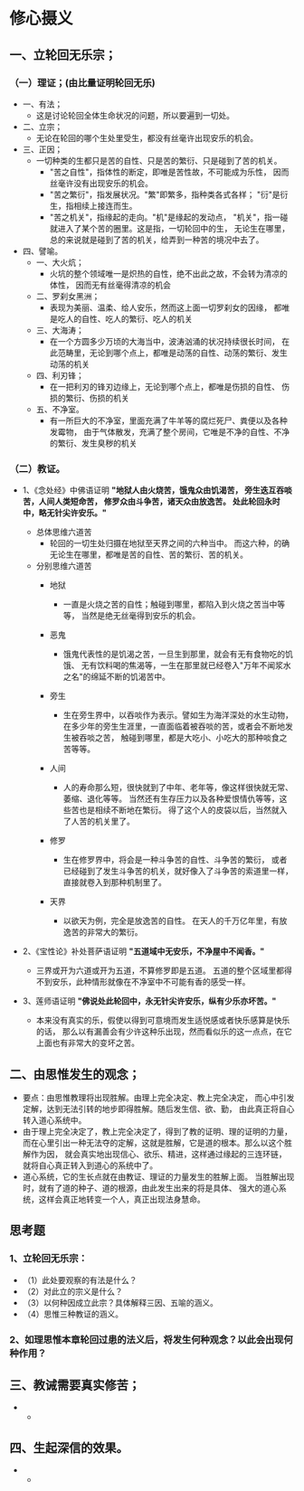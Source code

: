 # 修心摄义


## 一、立轮回无乐宗；

### （一）理证；(由比量证明轮回无乐)

- 一、有法；
  + 这是讨论轮回全体生命状况的问题，所以要遍到一切处。
- 二、立宗；
  + 无论在轮回的哪个生处里受生，都没有丝毫许出现安乐的机会。
- 三、正因；
  + 一切种类的生都只是苦的自性、只是苦的繁衍、只是碰到了苦的机关。
    * "苦之自性"，指体性的断定，即唯是苦性故，不可能成为乐性，
    因而丝毫许没有出现安乐的机会。
    * "苦之繁衍"，指发展状况。"繁"即繁多，指种类各式各样；
    "衍"是衍生，指相续上接连而生。
    * "苦之机关"，指缘起的走向。"机"是缘起的发动点，
    "机关"，指一碰就进入了某个苦的圈里。这是指，一切轮回中的生，
    无论生在哪里，总的来说就是碰到了苦的机关，给弄到一种苦的境况中去了。
- 四、譬喻。
  + 一、大火炕；
    * 火坑的整个领域唯一是炽热的自性，绝不出此之故，不会转为清凉的体性，
    因而无有丝毫得清凉的机会
  + 二、罗刹女黑洲；
    * 表现为美丽、温柔、给人安乐，然而这上面一切罗刹女的因缘，
    都唯是吃人的自性、吃人的繁衍、吃人的机关
  + 三、大海涛；
    * 在一个方圆多少万顷的大海当中，波涛汹涌的状况持续很长时间，
    在此范畴里，无论到哪个点上，都唯是动荡的自性、动荡的繁衍、发生动荡的机关
  + 四、利刃锋；
    * 在一把利刃的锋刃边缘上，无论到哪个点上，都唯是伤损的自性、
    伤损的繁衍、伤损的机关
  + 五、不净室。
    * 有一所巨大的不净室，里面充满了牛羊等的腐烂死尸、粪便以及各种发霉物，
    由于气体散发，充满了整个房间，它唯是不净的自性、不净的繁衍、发生臭秽的机关

### （二）教证。
- 1、《念处经》中佛语证明
  **"地狱人由火烧苦，饿鬼众由饥渴苦，
  旁生迭互吞啖苦，人间人类短命苦，
  修罗众由斗争苦，诸天众由放逸苦。
  处此轮回永时中，略无针尖许安乐。"**
  + 总体思维六道苦
    * 轮回的一切生处归摄在地狱至天界之间的六种当中。
    而这六种，的确无论生在哪里，都唯是苦的自性、苦的繁衍、苦的机关。
  + 分别思维六道苦
    * 地狱
      - 一直是火烧之苦的自性；触碰到哪里，都陷入到火烧之苦当中等等，
    当然是绝无丝毫得到安乐的机会。
    * 恶鬼
      - 饿鬼代表性的是饥渴之苦，一旦生到那里，就会有无有食物吃的饥饿、
    无有饮料喝的焦渴等，一生在那里就已经卷入"万年不闻浆水之名"的绵延不断的饥渴苦中。
    * 旁生
      - 生在旁生界中，以吞啖作为表示。譬如生为海洋深处的水生动物，
      在多少年的旁生生涯里，一直面临着被吞啖的苦，或者会不断地发生被吞啖之苦，
      触碰到哪里，都是大吃小、小吃大的那种啖食之苦等等。
    * 人间
      - 人的寿命那么短，很快就到了中年、老年等，像这样很快就无常、萎缩、退化等等。
      当然还有生存压力以及各种爱恨情仇等等，这些苦也是相续不断地在繁衍。
      得了这个人的皮袋以后，当然就入了人苦的机关里了。

    * 修罗
      - 生在修罗界中，将会是一种斗争苦的自性、斗争苦的繁衍，
      或者已经碰到了发生斗争苦的机关，就好像入了斗争苦的索道里一样，
      直接就卷入到那种机制里了。

    * 天界
      - 以欲天为例，完全是放逸苦的自性。
      在天人的千万亿年里，有放逸苦的非常大的繁衍。

- 2、《宝性论》补处菩萨语证明
**"五道域中无安乐，不净屋中不闻香。"**
  + 三界或开为六道或开为五道，不算修罗即是五道。
  五道的整个区域里都得不到安乐，此种情形就像在不净室中不可能有香的感受一样。
- 3、莲师语证明
**"佛说处此轮回中，永无针尖许安乐，纵有少乐亦坏苦。"**
  + 本来没有真实的乐，假使以得到可意境而发生适悦感或者快乐感算是快乐的话，
  那么以有漏善会有少许这种乐出现，然而看似乐的这一点点，在它上面也有非常大的变坏之苦。
## 二、由思惟发生的观念；
- 要点：由思惟教理将出现胜解。由理上完全决定、教上完全决定，
而心中引发定解，达到无法引转的地步即得胜解。随后发生信、欲、勤，
由此真正将自心转入道心系统中。
- 由于理上完全决定了，教上完全决定了，得到了教的证明、理的证明的力量，
而在心里引出一种无法夺的定解，这就是胜解，它是道的根本。那么以这个胜解作为因，
就会真实地出现信心、欲乐、精进，这样通过缘起的三连环链，
就将自心真正转入到道心的系统中了。
- 道心系统，它的生长点就在由教证、理证的力量发生的胜解上面。
当胜解出现时，就有了道的种子、道的根源，由此发生出来的将是具体、
强大的道心系统，这样会真正地转变一个人，真正出现法身慧命。
## 思考题
### 1、立轮回无乐宗：

- （1）此处要观察的有法是什么？
- （2）对此立的宗义是什么？
- （3）以何种因成立此宗？具体解释三因、五喻的涵义。
- （4）思惟三种教证的涵义。

### 2、如理思惟本章轮回过患的法义后，将发生何种观念？以此会出现何种作用？


## 三、教诫需要真实修苦；
- 
  +

## 四、生起深信的效果。
- 
  +